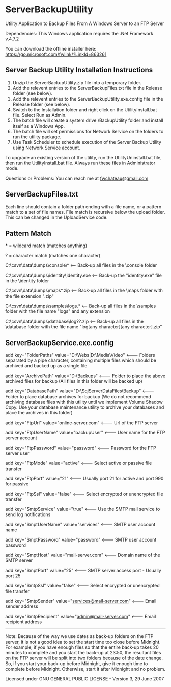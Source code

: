 # ServerBackupUtility
Utility Application to Backup Files From A Windows Server to an FTP Server


Dependencies: This Windows application requires the .Net Framework v.4.7.2

You can download the offline installer here:
https://go.microsoft.com/fwlink/?LinkId=863261


Server Backup Utility Installation Instructions
-----------------------------------------------

1) Unzip the ServerBackupUtility.zip file into a temporary folder.
2) Add the relevent entries to the ServerBackupFiles.txt file in the Release folder (see below).
3) Add the relevent entries to the ServerBackupUtility.exe.config file in the Release folder (see below).
4) Switch to the Installation folder and right click on the UtilityInstall.bat file. Select Run as Admin.
5) The batch file will create a system drive \BackupUtility folder and install itself as a Windows App.
6) The batch file will set permissions for Network Service on the folders to run the utility package.
7) Use Task Scheduler to schedule execution of the Server Backup Utility using  Network Service account.


To upgrade an existing version of the utility, run the UtilityUninstall.bat file,
then run the UtilityInstall.bat file. Always run these files in Administrator mode.

Questions or Problems: You can reach me at fwchateau@gmail.com


ServerBackupFiles.txt
---------------------

Each line should contain a folder path ending with a file name, or a pattern match to a set of file names.
File match is recursive below the upload folder. This can be changed in the UploadService code.

Pattern Match
---------------------
\* = wildcard match (matches anything)

? = character match (matches one character)

C:\csvn\data\dumps\console\\*    <-- Back-up all files in the \console folder

C:\csvn\data\dumps\identity\identity.exe    <-- Back-up the "identity.exe" file in the \identity folder

C:\csvn\data\dumps\maps\*.zip    <-- Back-up all files in the \maps folder with the file extension ".zip"

C:\csvn\data\dumps\samples\logs.*    <-- Back-up all files in the \samples folder with the file name "logs"
                                          and any extension

C:\csvn\data\dumps\database\log??.zip    <-- Back-up all files in the \database folder with the file name
                                              "log[any character][any character].zip"


ServerBackupService.exe.config
------------------------------

add key="FolderPaths" value="D:\Webs|D:\Media\Video"     <--- Folders separated by a pipe character,
                                                                 containing multiple files which should be
                                                                 archived and backed up as a single file

add key="ArchivePath" value="D:\Backups"     <--- Folder to place the above archived files for backup
                                                     (All files in this folder will be backed up)

add key="DatabasePath" value="D:\SqlServerDataFiles\Backup"     <--- Folder to place database archives
                                                                        for backup (We do not recommend
                                                                        archiving database files with this
                                                                        utility until we implement Volume
                                                                        Shadow Copy. Use your database
                                                                        maintenance utility to archive
												                                                your databases and place the
                                                                        archives in this folder)

add key="FtpUrl" value="online-server.com"    <--- Url of the FTP server

add key="FtpUserName" value="backupUser"    <--- User name for the FTP server account

add key="FtpPassword" value="password"    <--- Password for the FTP server user

add key="FtpMode" value="active"     <--- Select active or passive file transfer

add key="FtpPort" value="21"     <--- Usually port 21 for active and port 990 for passive

add key="FtpSsl" value="false"     <--- Select encrypted or unencrypted file transfer

add key="SmtpService" value="true"    <--- Use the SMTP mail service to send log notifications

add key="SmptUserName" value="services"    <--- SMTP user account name

add key="SmptPassword" value="password"    <--- SMTP user account password

add key="SmptHost" value="mail-server.com"     <--- Domain name of the SMTP server

add key="SmptPort" value="25"    <--- SMTP server access port - Usually port 25

add key="SmtpSsl" value="false"    <--- Select encrypted or unencrypted file transfer

add key="SmtpSender" value="services@mail-server.com"    <--- Email sender address

add key="SmtpRecipient" value="admin@mail-server.com"    <--- Email recipient address


-----------------------

Note: Because of the way we use dates as back-up folders on the FTP server, it is not a good idea to set the
      start time too close before Midnight. For example, if you have enough files so that the entire back-up
      takes 20 minutes to complete and you start the back-up at 23:50, the resultant files on the FTP server
      will be split into two folders because of the date change. So, if you start your back-up before Midnight,
      give it enough time to complete before Midnight. Otherwise, start it after Midnight and no problem.


Licensed under GNU GENERAL PUBLIC LICENSE - Version 3, 29 June 2007

